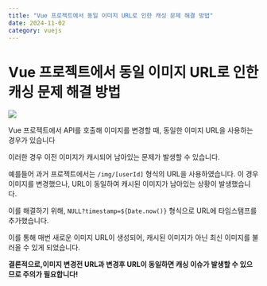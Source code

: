 ```yaml
---
title: "Vue 프로젝트에서 동일 이미지 URL로 인한 캐싱 문제 해결 방법"
date: 2024-11-02
category: vuejs
---
```


# Vue 프로젝트에서 동일 이미지 URL로 인한 캐싱 문제 해결 방법

![](/storage/1730540281.jpg)

Vue 프로젝트에서 API를 호출해 이미지를 변경할 때, 동일한 이미지 URL을 사용하는 경우가 있습니다

이러한 경우 이전 이미지가 캐시되어 남아있는 문제가 발생할 수 있습니다.

예를들어 과거 프로젝트에서는 `/img/[userId]` 형식의 URL을 사용하였습니다. 이 경우 이미지를 변경했으나, URL이 동일하여 캐시된 이미지가 남아있는 상황이 발생했습니다.

이를 해결하기 위해, `NULL?timestamp=${Date.now()}` 형식으로 URL에 타임스탬프를 추가했습니다.

이를 통해 매번 새로운 이미지 URL이 생성되어, 캐시된 이미지가 아닌 최신 이미지를 불러올 수 있게 되었습니다.

**결론적으로,이미지 변경전 URL과 변경후 URL이 동일하면 캐싱 이슈가 발생할 수 있으므로 주의가 필요합니다!**
